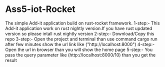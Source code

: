 # Ass5-iot-Rocket

The simple Add-it application build on rust-rocket framework.
1-step:- This Add-it application work on rust nightly version.If you have rust updated version so please intall rust nightly version
2-step:- Download/Copy this repo
3-step:- Open the project and terminal than use command cargo run after few minutes show the url link like ("http://localhost:8000")
4-step:- Open the url in browser than you will show the home page
5-step:- You pass the query parameter like (http://localhost:8000/10) than you get the result
